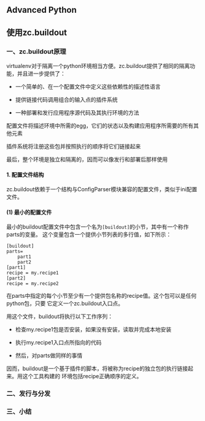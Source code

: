 ## Advanced Python

## 使用zc.buildout

### 一、zc.buildout原理

virtualenv对于隔离一个python环境相当方便。zc.buildout提供了相同的隔离功能，并且进一步提供了：

* 一个简单的、在一个配置文件中定义这些依赖性的描述性语言

* 提供链接代码调用组合的输入点的插件系统

* 一种部署和发行应用程序源代码及其执行环境的方法

配置文件将描述环境中所需的egg，它们的状态以及构建应用程序所需要的所有其他元素

插件系统将注册这些包并按照执行的顺序将它们链接起来

最后，整个环境是独立和隔离的，因而可以像发行和部署后那样使用

#### 1. 配置文件结构

zc.buildout依赖于一个结构与ConfigParser模块兼容的配置文件，类似于ini配置文件。

#### (1) 最小的配置文件

最小的buildout配置文件中包含一个名为`[buildout]`的小节，其中有一个称作parts的变量。
这个变量包含一个提供小节列表的多行值，如下所示：

	[buildout]
	parts=
		part1
		part2
	[part1]
	recipe = my.recipe1
	[part2]
	recipe = my.recipe2

在parts中指定的每个小节至少有一个提供包名称的recipe值。这个包可以是任何python包，只要
它定义一个zc.buildout入口点。

用这个文件，buildout将执行以下工作序列：

* 检查my.recipe1包是否安装，如果没有安装，读取并完成本地安装

* 执行my.recipe1入口点所指向的代码

* 然后，对parts做同样的事情

因而，buildout是一个基于插件的脚本，将被称为recipe的独立包的执行链接起来。用这个工具构建的
环境包括recipe正确顺序的定义。

### 二、发行与分发

### 三、小结